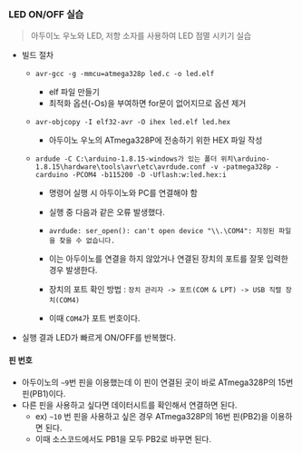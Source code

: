 ### LED ON/OFF 실습

> 아두이노 우노와 LED, 저항 소자를 사용하여 LED 점멸 시키기 실습



- 빌드 절차

  - ```
    avr-gcc -g -mmcu=atmega328p led.c -o led.elf
    ```

    - elf 파일 만들기
    - 최적화 옵션(-Os)을 부여하면 for문이 없어지므로 옵션 제거

  - ```
    avr-objcopy -I elf32-avr -O ihex led.elf led.hex
    ```

    - 아두이노 우노의 ATmega328P에 전송하기 위한 HEX 파일 작성

  - ```
    ardude -C C:\arduino-1.8.15-windows가 있는 폴더 위치\arduino-1.8.15\hardware\tools\avr\etc\avrdude.conf -v -patmega328p -carduino -PCOM4 -b115200 -D -Uflash:w:led.hex:i
    ```

    - 명령어 실행 시 아두이노와 PC를 연결해야 함

    - 실행 중 다음과 같은 오류 발생했다.

    - ```
      avrdude: ser_open(): can't open device "\\.\COM4": 지정된 파일을 찾을 수 없습니다.
      ```

    - 이는 아두이노를 연결을 하지 않았거나 연결된 장치의 포트를 잘못 입력한 경우 발생한다.

    - 장치의 포트 확인 방법 : `장치 관리자 -> 포트(COM & LPT) -> USB 직렬 장치(COM4)`

    - 이때 `COM4`가 포트 번호이다.



- 실행 결과 LED가 빠르게 ON/OFF를 반복했다.



#### 핀 번호

- 아두이노의 `~9`번 핀을 이용했는데 이 핀이 연결된 곳이 바로 ATmega328P의 15번핀(PB1)이다.
- 다른 핀을 사용하고 싶다면 데이터시트를 확인해서 연결하면 된다.
  - ex) `~10` 번 핀을 사용하고 싶은 경우 ATmega328P의 16번 핀(PB2)을 이용하면 된다.
  - 이때 소스코드에서도 PB1을 모두 PB2로 바꾸면 된다.

